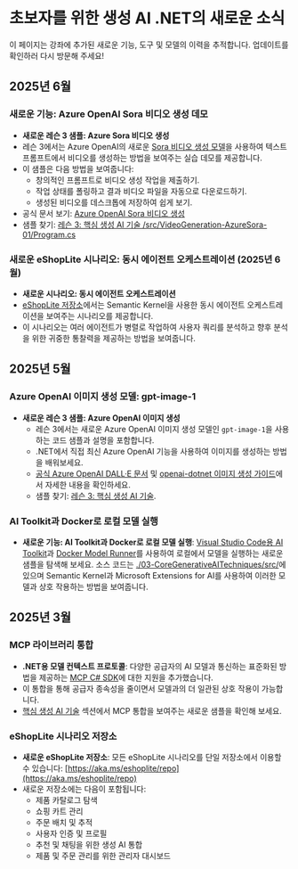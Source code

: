 # 초보자를 위한 생성 AI .NET의 새로운 소식

이 페이지는 강좌에 추가된 새로운 기능, 도구 및 모델의 이력을 추적합니다. 업데이트를 확인하러 다시 방문해 주세요!

## 2025년 6월

### 새로운 기능: Azure OpenAI Sora 비디오 생성 데모

- **새로운 레슨 3 샘플: Azure Sora 비디오 생성**
- 레슨 3에서는 Azure OpenAI의 새로운 [Sora 비디오 생성 모델](https://learn.microsoft.com/azure/ai-services/openai/concepts/video-generation)을 사용하여 텍스트 프롬프트에서 비디오를 생성하는 방법을 보여주는 실습 데모를 제공합니다.
- 이 샘플은 다음 방법을 보여줍니다:
  - 창의적인 프롬프트로 비디오 생성 작업을 제출하기.
  - 작업 상태를 폴링하고 결과 비디오 파일을 자동으로 다운로드하기.
  - 생성된 비디오를 데스크톱에 저장하여 쉽게 보기.
- 공식 문서 보기: [Azure OpenAI Sora 비디오 생성](https://learn.microsoft.com/azure/ai-services/openai/concepts/video-generation)
- 샘플 찾기: [레슨 3: 핵심 생성 AI 기술 /src/VideoGeneration-AzureSora-01/Program.cs](../../03-CoreGenerativeAITechniques/src/VideoGeneration-AzureSora-01/Program.cs)

### 새로운 eShopLite 시나리오: 동시 에이전트 오케스트레이션 (2025년 6월)

- **새로운 시나리오: 동시 에이전트 오케스트레이션**
- [eShopLite 저장소](https://github.com/Azure-Samples/eShopLite/tree/main/scenarios/07-AgentsConcurrent)에서는 Semantic Kernel을 사용한 동시 에이전트 오케스트레이션을 보여주는 시나리오를 제공합니다.
- 이 시나리오는 여러 에이전트가 병렬로 작업하여 사용자 쿼리를 분석하고 향후 분석을 위한 귀중한 통찰력을 제공하는 방법을 보여줍니다.

## 2025년 5월

### Azure OpenAI 이미지 생성 모델: gpt-image-1

- **새로운 레슨 3 샘플: Azure OpenAI 이미지 생성**
  - 레슨 3에서는 새로운 Azure OpenAI 이미지 생성 모델인 `gpt-image-1`을 사용하는 코드 샘플과 설명을 포함합니다.
  - .NET에서 직접 최신 Azure OpenAI 기능을 사용하여 이미지를 생성하는 방법을 배워보세요.
  - [공식 Azure OpenAI DALL·E 문서](https://learn.microsoft.com/azure/ai-services/openai/how-to/dall-e?tabs=gpt-image-1) 및 [openai-dotnet 이미지 생성 가이드](https://github.com/openai/openai-dotnet?tab=readme-ov-file#how-to-generate-images)에서 자세한 내용을 확인하세요.
  - 샘플 찾기: [레슨 3: 핵심 생성 AI 기술](../../03-CoreGenerativeAITechniques/).

### AI Toolkit과 Docker로 로컬 모델 실행

- **새로운 기능: AI Toolkit과 Docker로 로컬 모델 실행**: [Visual Studio Code용 AI Toolkit](https://code.visualstudio.com/docs/intelligentapps/overview)과 [Docker Model Runner](https://docs.docker.com/model-runner/)를 사용하여 로컬에서 모델을 실행하는 새로운 샘플을 탐색해 보세요. 소스 코드는 [./03-CoreGenerativeAITechniques/src/](./03-CoreGenerativeAITechniques/src/)에 있으며 Semantic Kernel과 Microsoft Extensions for AI를 사용하여 이러한 모델과 상호 작용하는 방법을 보여줍니다.

## 2025년 3월

### MCP 라이브러리 통합

- **.NET용 모델 컨텍스트 프로토콜**: 다양한 공급자의 AI 모델과 통신하는 표준화된 방법을 제공하는 [MCP C# SDK](https://github.com/modelcontextprotocol/csharp-sdk)에 대한 지원을 추가했습니다.
- 이 통합을 통해 공급자 종속성을 줄이면서 모델과의 더 일관된 상호 작용이 가능합니다.
- [핵심 생성 AI 기술](../../03-CoreGenerativeAITechniques/) 섹션에서 MCP 통합을 보여주는 새로운 샘플을 확인해 보세요.

### eShopLite 시나리오 저장소

- **새로운 eShopLite 저장소**: 모든 eShopLite 시나리오를 단일 저장소에서 이용할 수 있습니다: [https://aka.ms/eshoplite/repo](https://aka.ms/eshoplite/repo)
- 새로운 저장소에는 다음이 포함됩니다:
  - 제품 카탈로그 탐색
  - 쇼핑 카트 관리
  - 주문 배치 및 추적
  - 사용자 인증 및 프로필
  - 추천 및 채팅을 위한 생성 AI 통합
  - 제품 및 주문 관리를 위한 관리자 대시보드